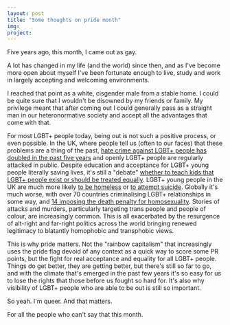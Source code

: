 ```yaml
---
layout: post
title: "Some thoughts on pride month"
img: 
project: 
---
```

Five years ago, this month, I came out as gay.

A lot has changed in my life (and the world) since then, and as I've become more open about myself I've been 
fortunate enough to live, study and work in largely accepting and welcoming environments.

I reached that point as a white, cisgender male from a stable home. I could be quite sure that I
wouldn't be disowned by my friends or family. My privilege meant that after coming out I could generally pass as a straight 
man in our heteronormative society and accept all the advantages that come with that.

For most LGBT+ people today, being out is not such a positive process, or even possible. In the UK, where people tell us (often to our faces) that these problems are a thing of the past, [hate crime against LGBT+ people has doubled in the past five years](https://www.theguardian.com/world/2019/jun/14/homophobic-and-transphobic-hate-crimes-surge-in-england-and-wales) and openly LGBT+ people are regularly attacked in public. Despite education and acceptance for LGBT+ young people literally saving lives, it's still a "debate" [whether to teach kids that LGBT+ people exist or should be treated equally](https://www.bbc.co.uk/news/uk-england-48294017). LGBT+ young people in the UK are much more likely [to be homeless](https://www.akt.org.uk/Handlers/Download.ashx?IDMF=c0f29272-512a-45e8-9f9b-0b76e477baf1) or [to attempt suicide](https://www.stonewall.org.uk/media/lgbt-facts-and-figures). Globally it's much worse, with over 70 countries criminalising LGBT+ relationships in some way, and [14 imposing the death penalty for homosexuality](https://en.wikipedia.org/wiki/LGBT_rights_by_country_or_territory). Stories of attacks and murders, particularly targeting trans people and people of colour, are increasingly common. This is all exacerbated by the resurgence of alt-right and far-right politics across the world bringing renewed legitimacy to blatantly homophobic and transphobic views.

This is why pride matters. Not the "rainbow capitalism" that increasingly uses the pride flag devoid of any context as a quick way to score some PR points, but the fight for real acceptance and equality for all LGBT+ people. Things do get better, they are getting better, but there's still so far to go, and with the climate that's emerged in the past few years it's so easy for us to lose the rights that those before us fought so hard for. It's also why visibility of LGBT+ people who are able to be out is still so important.

So yeah. I'm queer. And that matters.

For all the people who can't say that this month.
